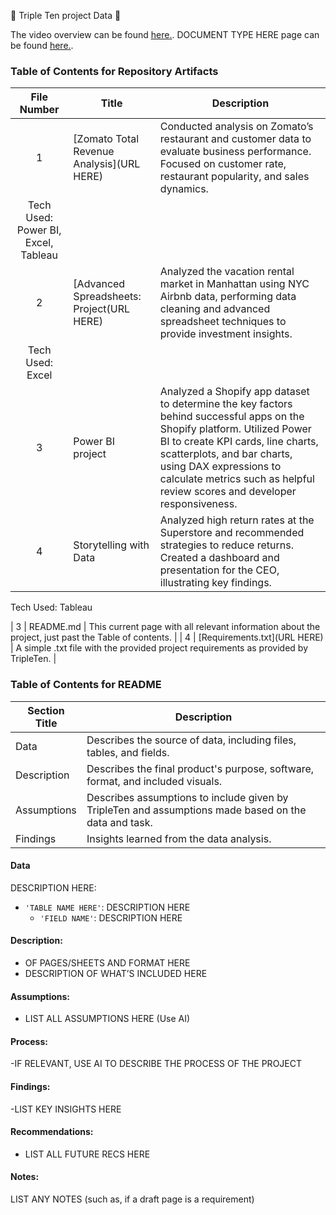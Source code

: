 🚧 Triple Ten project Data 🚧





The video overview can be found <a href='INSERT [VIDEO](https://public.tableau.com/views/finalproject_17202217828690/TotalofTopRestuarantswithTotalRevenue?:language=en-US&:sid=&:redirect=auth&:display_count=n&:origin=viz_share_link) URL HERE' target=_blank><u>here</u>.</a>.
DOCUMENT TYPE HERE page can be found <a href='INSERT URL HERE' target=_blank><u>here</u>.</a>.

### Table of Contents for Repository Artifacts
| File Number | Title | Description |
| :-----------: | ----------- |----------- |
| 1 | [Zomato Total Revenue Analysis](URL HERE) |Conducted analysis on Zomato’s restaurant and customer data to evaluate business performance. Focused on customer rate, restaurant popularity, and sales dynamics.
Tech Used: Power BI, Excel, Tableau|
| 2 | [Advanced Spreadsheets: Project(URL HERE) |Analyzed the vacation rental market in Manhattan using NYC Airbnb data, performing data cleaning and advanced spreadsheet techniques to provide investment insights.
Tech Used: Excel|
| 3| Power BI project | Analyzed a Shopify app dataset to determine the key factors behind successful apps on the Shopify platform. Utilized Power BI to create KPI cards, line charts, scatterplots, and bar charts, using DAX expressions to calculate metrics such as helpful review scores and developer responsiveness.
| 4 | Storytelling with Data | Analyzed high return rates at the Superstore and recommended strategies to reduce returns. Created a dashboard and presentation for the CEO, illustrating key findings.
Tech Used: Tableau

| 3 | README.md | This current page with all relevant information about the project, just past the Table of contents. |
| 4 | [Requirements.txt](URL HERE) | A simple .txt file with the provided project requirements as provided by TripleTen. |

### Table of Contents for README
| Section Title | Description |
| ----------- |----------- |
| Data | Describes the source of data, including files, tables, and fields. |
| Description | Describes the final product's purpose, software, format, and included visuals. |
| Assumptions | Describes assumptions to include given by TripleTen and assumptions made based on the data and task. |
| Findings | Insights learned from the data analysis. |

#### Data
DESCRIPTION HERE:
- `'TABLE NAME HERE'`: DESCRIPTION HERE
    - `'FIELD NAME'`: DESCRIPTION HERE
  
#### Description:
- OF PAGES/SHEETS AND FORMAT HERE
- DESCRIPTION OF WHAT’S INCLUDED HERE

#### Assumptions:
- LIST ALL ASSUMPTIONS HERE (Use AI)

#### Process:
-IF RELEVANT, USE AI TO DESCRIBE THE PROCESS OF THE PROJECT


#### Findings:
-LIST KEY INSIGHTS HERE

#### Recommendations:
- LIST ALL FUTURE RECS HERE

#### Notes:
LIST ANY NOTES (such as, if a draft page is a requirement)


